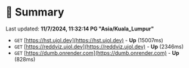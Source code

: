 # 📖 Summary
Last updated: **11/7/2024, 11:32:14 PG "Asia/Kuala_Lumpur"**

- `GET` [https://hst.ujol.dev](https://hst.ujol.dev) - **Up** (15007ms)
- `GET` [https://reddviz.ujol.dev](https://reddviz.ujol.dev) - **Up** (2346ms)
- `GET` [https://dumb.onrender.com](https://dumb.onrender.com) - **Up** (828ms)
